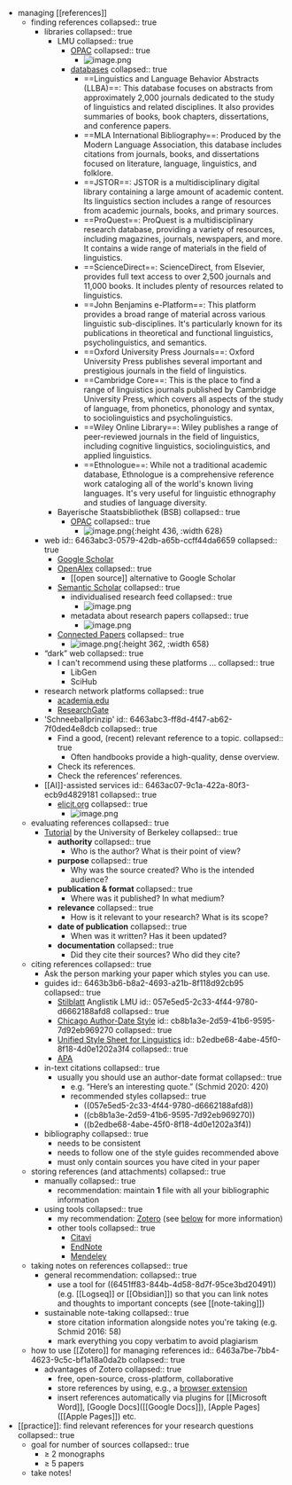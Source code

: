 - managing [[references]]
	- finding references
	  collapsed:: true
		- libraries
		  collapsed:: true
			- LMU
			  collapsed:: true
				- [OPAC](https://www.ub.uni-muenchen.de/suchen/online-katalog/index.html)
				  collapsed:: true
					- ![image.png](../assets/image_1684253074342_0.png)
				- [databases](https://www.ub.uni-muenchen.de/suchen/datenbanken/index.html)
				  collapsed:: true
					- ==Linguistics and Language Behavior Abstracts (LLBA)==: This database focuses on abstracts from approximately 2,000 journals dedicated to the study of linguistics and related disciplines. It also provides summaries of books, book chapters, dissertations, and conference papers.
					- ==MLA International Bibliography==: Produced by the Modern Language Association, this database includes citations from journals, books, and dissertations focused on literature, language, linguistics, and folklore.
					- ==JSTOR==: JSTOR is a multidisciplinary digital library containing a large amount of academic content. Its linguistics section includes a range of resources from academic journals, books, and primary sources.
					- ==ProQuest==: ProQuest is a multidisciplinary research database, providing a variety of resources, including magazines, journals, newspapers, and more. It contains a wide range of materials in the field of linguistics.
					- ==ScienceDirect==: ScienceDirect, from Elsevier, provides full text access to over 2,500 journals and 11,000 books. It includes plenty of resources related to linguistics.
					- ==John Benjamins e-Platform==: This platform provides a broad range of material across various linguistic sub-disciplines. It's particularly known for its publications in theoretical and functional linguistics, psycholinguistics, and semantics.
					- ==Oxford University Press Journals==: Oxford University Press publishes several important and prestigious journals in the field of linguistics.
					- ==Cambridge Core==: This is the place to find a range of linguistics journals published by Cambridge University Press, which covers all aspects of the study of language, from phonetics, phonology and syntax, to sociolinguistics and psycholinguistics.
					- ==Wiley Online Library==: Wiley publishes a range of peer-reviewed journals in the field of linguistics, including cognitive linguistics, sociolinguistics, and applied linguistics.
					- ==Ethnologue==: While not a traditional academic database, Ethnologue is a comprehensive reference work cataloging all of the world's known living languages. It's very useful for linguistic ethnography and studies of language diversity.
			- Bayerische Staatsbibliothek (BSB)
			  collapsed:: true
				- [OPAC](https://opacplus.bsb-muenchen.de/metaopac/start.do)
				  collapsed:: true
					- ![image.png](../assets/image_1684252982990_0.png){:height 436, :width 628}
		- web
		  id:: 6463abc3-0579-42db-a65b-ccff44da6659
		  collapsed:: true
			- [Google Scholar](https://scholar.google.com/)
			- [OpenAlex](https://alpha.openalex.org/works)
			  collapsed:: true
				- [[open source]] alternative to Google Scholar
			- [Semantic Scholar](https://www.semanticscholar.org/me/research)
			  collapsed:: true
				- individualised research feed
				  collapsed:: true
					- ![image.png](../assets/image_1715803596966_0.png)
				- metadata about research papers
				  collapsed:: true
					- ![image.png](../assets/image_1715803654215_0.png)
			- [Connected Papers](https://www.connectedpapers.com/)
			  collapsed:: true
				- ![image.png](../assets/image_1684255384824_0.png){:height 362, :width 658}
		- “dark” web
		  collapsed:: true
			- I can't recommend using these platforms ...
			  collapsed:: true
				- LibGen
				- SciHub
		- research network platforms
		  collapsed:: true
			- [academia.edu](https://www.academia.edu/)
			- [ResearchGate](https://www.researchgate.net/)
		- 'Schneeballprinzip'
		  id:: 6463abc3-ff8d-4f47-ab62-7f0ded4e8dcb
		  collapsed:: true
			- Find a good, (recent) relevant reference to a topic.
			  collapsed:: true
				- Often handbooks provide a high-quality, dense overview.
			- Check its references.
			- Check the references’ references.
		- [[AI]]-assisted services
		  id:: 6463ac07-9c1a-422a-80f3-ecb9d4829181
		  collapsed:: true
			- [elicit.org](https://elicit.org/)
			  collapsed:: true
				- ![image.png](../assets/image_1684255213144_0.png)
	- evaluating references
	  collapsed:: true
		- [Tutorial](http://www.lib.berkeley.edu/TeachingLib/Guides/Internet/FindInfo.html) by the University of Berkeley
		  collapsed:: true
			- **authority**
			  collapsed:: true
				- Who is the author? What is their point of view?
			- **purpose**
			  collapsed:: true
				- Why was the source created? Who is the intended audience?
			- **publication & format**
			  collapsed:: true
				- Where was it published? In what medium?
			- **relevance**
			  collapsed:: true
				- How is it relevant to your research? What is its scope?
			- **date of publication**
			  collapsed:: true
				- When was it written? Has it been updated?
			- **documentation**
			  collapsed:: true
				- Did they cite their sources? Who did they cite?
	- citing references
	  collapsed:: true
		- Ask the person marking your paper which styles you can use.
		- guides
		  id:: 6463b3b6-b8a2-4693-a21b-8f118d92cb95
		  collapsed:: true
			- [Stilblatt](https://www.anglistik.uni-muenchen.de/service_downloads/allgemeine_handouts/stilblatt.pdf) Anglistik LMU
			  id:: 057e5ed5-2c33-4f44-9780-d6662188afd8
			  collapsed:: true
			- [Chicago Author-Date Style](https://www.chicagomanualofstyle.org/tools_citationguide/citation-guide-2.html)
			  id:: cb8b1a3e-2d59-41b6-9595-7d92eb969270
			  collapsed:: true
			- [Unified Style Sheet for Linguistics](https://www.linguisticsociety.org/resource/unified-style-sheet)
			  id:: b2edbe68-4abe-45f0-8f18-4d0e1202a3f4
			  collapsed:: true
			- [APA](https://libguides.murdoch.edu.au/APA)
		- in-text citations
		  collapsed:: true
			- usually you should use an author-date format
			  collapsed:: true
				- e.g. “Here’s an interesting quote.” (Schmid 2020: 420)
				- recommended styles
				  collapsed:: true
					- ((057e5ed5-2c33-4f44-9780-d6662188afd8))
					- ((cb8b1a3e-2d59-41b6-9595-7d92eb969270))
					- ((b2edbe68-4abe-45f0-8f18-4d0e1202a3f4))
		- bibliography
		  collapsed:: true
			- needs to be consistent
			- needs to follow one of the style guides recommended above
			- must only contain sources you have cited in your paper
	- storing references (and attachments)
	  collapsed:: true
		- manually
		  collapsed:: true
			- recommendation: maintain **1** file with all your bibliographic information
		- using tools
		  collapsed:: true
			- my recommendation: [Zotero](https://www.zotero.org/) (see [below](((6463a7be-7bb4-4623-9c5c-bf1a18a0da2b))) for more information)
			- other tools
			  collapsed:: true
				- [Citavi](https://citavi.com/)
				- [EndNote](https://endnote.com/)
				- [Mendeley](https://www.mendeley.com/)
	- taking notes on references
	  collapsed:: true
		- general recommendation:
		  collapsed:: true
			- use a tool for ((6451ff83-844b-4d58-8d7f-95ce3bd20491)) (e.g. [[Logseq]] or [[Obsidian]]) so that you can link notes and thoughts to important concepts (see [[note-taking]])
		- sustainable note-taking
		  collapsed:: true
			- store citation information alongside notes you're taking (e.g. Schmid 2016: 58)
			- mark everything you copy verbatim to avoid plagiarism
	- how to use [[Zotero]] for managing references
	  id:: 6463a7be-7bb4-4623-9c5c-bf1a18a0da2b
	  collapsed:: true
		- advantages of Zotero
		  collapsed:: true
			- free, open-source, cross-platform, collaborative
			- store references by using, e.g., a [browser extension](https://www.zotero.org/download/)
			- insert references automatically via plugins for [[Microsoft Word]], [Google Docs]([[Google Docs]]), [Apple Pages]([[Apple Pages]]) etc.
- [[practice]]: find relevant references for your research questions
  collapsed:: true
	- goal for number of sources
	  collapsed:: true
		- $\geq$ 2 monographs
		- $\geq$ 5 papers
	- take notes!